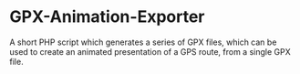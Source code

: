 # GPX-Animation-Exporter
A short PHP script which generates a series of GPX files, which can be used to create an animated presentation of a GPS route, from a single GPX file.
